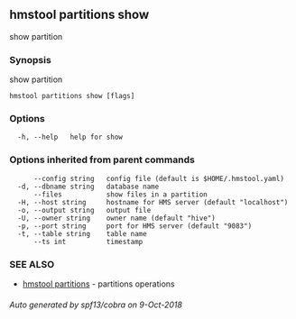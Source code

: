 ## hmstool partitions show

show partition

### Synopsis

show partition

```
hmstool partitions show [flags]
```

### Options

```
  -h, --help   help for show
```

### Options inherited from parent commands

```
      --config string   config file (default is $HOME/.hmstool.yaml)
  -d, --dbname string   database name
      --files           show files in a partition
  -H, --host string     hostname for HMS server (default "localhost")
  -o, --output string   output file
  -U, --owner string    owner name (default "hive")
  -p, --port string     port for HMS server (default "9083")
  -t, --table string    table name
      --ts int          timestamp
```

### SEE ALSO

* [hmstool partitions](hmstool_partitions.md)	 - partitions operations

###### Auto generated by spf13/cobra on 9-Oct-2018
